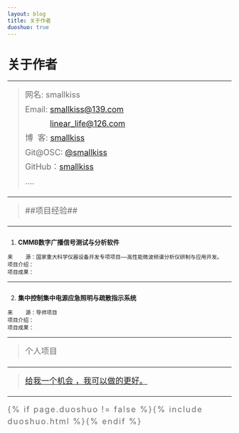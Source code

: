 ```yaml
---
layout: blog
title: 关于作者
duoshuo: true
---
```


<style>
p {
    color: #6D6D6D;
    font-size: 18px;
    line-height: 1.5;
    letter-spacing: 2px;
    margin-top: -10px;
}
hr {
	margin-top: 0;
	margin-bottom: 25px;
}
blockquote p {
    line-height: 1.8;
    letter-spacing: 0px;
}
</style>


# 关于作者

<hr id="line"/>



> 网名: smallkiss   
> Email: <a href="mailto:smallkiss@139.com">smallkiss@139.com</a><br />
&nbsp;&nbsp;&nbsp;&nbsp;&nbsp;&nbsp;&nbsp;&nbsp;&nbsp;&nbsp;&nbsp;<a href="mailto:linear_life@126.com">linear_life@126.com</a>   
> 博&nbsp;&nbsp;客: <a href="http://smallkiss.github.io/">smallkiss</a>  
> Git@OSC: <a href="http://git.oschina.net/smallkiss">@smallkiss</a>  
> GitHub：[smallkiss](https://github.com/smallkiss)  
> ....

---

>##项目经验##

---

   1. **CMMB数字广播信号测试与分析软件**

	来    源：国家重大科学仪器设备开发专项项目——高性能微波频谱分析仪研制与应用开发。
	项目介绍：
	项目成果：
	
---

   2. **集中控制集中电源应急照明与疏散指示系统**

	来    源：导师项目
	项目介绍：
	项目成果：
	
---

>个人项目

---

> [给我一个机会 ，我可以做的更好。](/)

---

{% if page.duoshuo != false %}{% include duoshuo.html %}{% endif %}